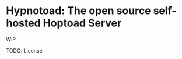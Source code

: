 Hypnotoad: The open source self-hosted Hoptoad Server
=====================================================

WIP

TODO: License